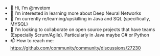 - 👋 Hi, I’m @mvetom
- 👀 I’m interested in learning more about Deep Neural Networks
- 🌱 I’m currently re/learning/upskilling in Java and SQL (specifically,  MYSQL)
- 💞️ I’m looking to collaborate on open source projects that have teams (Especially Scrum/Agile).  Particularly in Java maybe C# or Python
- 📫 How to reach me: https://github.com/community/community/discussions/27230

<!---
mvetom/mvetom is a ✨ special ✨ repository because its `README.md` (this file) appears on your GitHub profile.
You can click the Preview link to take a look at your changes.
--->

